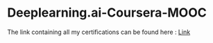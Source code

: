
# Deeplearning.ai-Coursera-MOOC


The link containing all my certifications can be found here : [Link](https://www.coursera.org/account/accomplishments/specialization/GHZHS63JTC3V)
